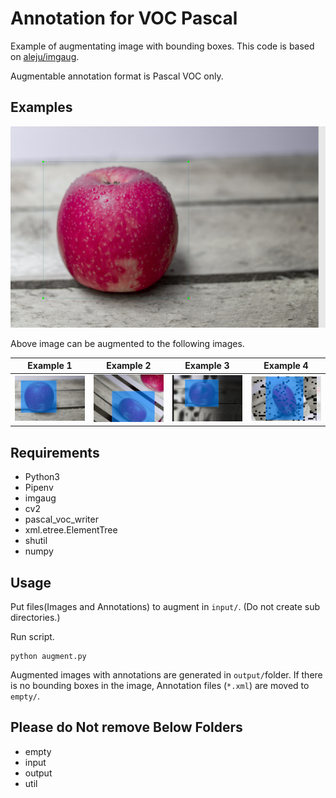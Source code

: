 # Annotation for VOC Pascal

Example of augmentating image with bounding boxes.
This code is based on [aleju/imgaug](https://github.com/aleju/imgaug).

Augmentable annotation format is Pascal VOC only.

## Examples

![original.jpg](Documents/original.png)

Above image can be augmented to the following images.

| Example 1 | Example 2 | Example 3 | Example 4 |
| ---- | ---- | ---- | ---- |
| ![example1.jpg](Documents/example1.png) | ![example2.jpg](	Documents/example2.png) | ![example3.jpg](Documents/example3.png) | ![example4.jpg](Documents/example4.png) |

## Requirements

 * Python3
 * Pipenv
 * imgaug
 * cv2
 * pascal_voc_writer
 * xml.etree.ElementTree
 * shutil
 * numpy

## Usage

Put files(Images and Annotations) to augment in `input/`.
(Do not create sub directories.)

Run script.

    python augment.py

Augmented images with annotations are generated in `output/`folder.
If there is no bounding boxes in the image, Annotation files (`*.xml`) are moved to `empty/`.

## Please do Not remove Below Folders

 * empty
 * input
 * output
 * util